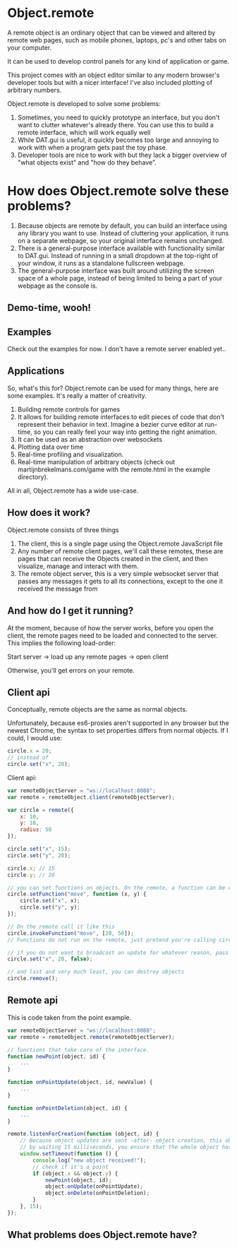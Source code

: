 # Object.remote

A remote object is an ordinary object that can be viewed and altered by remote web pages, such as mobile phones, laptops, pc's and other tabs on your computer.

It can be used to develop control panels for any kind of application or game.

This project comes with an object editor similar to any modern browser's developer tools but with a nicer interface! I've also included plotting of arbitrary numbers.

Object.remote is developed to solve some problems:
1. Sometimes, you need to quickly prototype an interface, but you don't want to clutter whatever's already there. You can use this to build a remote interface, which will work equally well
2. While DAT.gui is useful, it quickly becomes too large and annoying to work with when a program gets past the toy phase.
3. Developer tools are nice to work with but they lack a bigger overview of "what objects exist" and "how do they behave".

# How does Object.remote solve these problems?

1. Because objects are remote by default, you can build an interface using any library you want to use. Instead of cluttering your application, it runs on a separate webpage, so your original interface remains unchanged.
2. There is a general-purpose interface available with functionality similar to DAT.gui. Instead of running in a small dropdown at the top-right of your window, it runs as a standalone fullscreen webpage.
3. The general-purpose interface was built around utilizing the screen space of a whole page, instead of being limited to being a part of your webpage as the console is.
## Demo-time, wooh!

## Examples

Check out the examples for now. I don't have a remote server enabled yet..

## Applications

So, what's this for? Object.remote can be used for many things, here are some examples. It's really a matter of creativity.

1. Building remote controls for games
2. It allows for building remote interfaces to edit pieces of code that don't represent their behavior in text. Imagine a bezier curve editor at run-time, so you can really feel your way into getting the right animation.
3. It can be used as an abstraction over websockets
4. Plotting data over time
5. Real-time profiling and visualization.
6. Real-time manipulation of arbitrary objects (check out martijnbrekelmans.com/game with the remote.html in the example directory).

All in all, Object.remote has a wide use-case.

## How does it work?

Object.remote consists of three things

1. The client, this is a single page using the Object.remote JavaScript file
2. Any number of remote client pages, we'll call these remotes, these are pages that can receive the Objects created in the client, and then visualize, manage and interact with them.
3. The remote object server, this is a very simple websocket server that passes any messages it gets to all its connections, except to the one it received the message from

## And how do I get it running?

At the moment, because of how the server works, before you open the client, the remote pages need to be loaded and connected to the server. This implies the following load-order:

Start server -> load up any remote pages -> open client

Otherwise, you'll get errors on your remote.

## Client api

Conceptually, remote objects are the same as normal objects.

Unfortunately, because es6-proxies aren't supported in any browser but the newest Chrome, the syntax to set properties differs from normal objects. If I could, I would use:
```js
circle.x = 20;
// instead of
circle.set("x", 20);
```

Client api:

```js
var remoteObjectServer = "ws://localhost:8080";
var remote = remoteObject.client(remoteObjectServer);

var circle = remote({
    x: 10,
    y: 10,
    radius: 50
});

circle.set("x", 15);
circle.set("y", 20);

circle.x; // 15
circle.y; // 20

// you can set functions on objects. On the remote, a function can be called
circle.setFunction("move", function (x, y) {
    circle.set("x", x);
    circle.set("y", y);
});

// On the remote call it like this
circle.invokeFunction("move", [20, 50]);
// Functions do not run on the remote, just pretend you're calling circle.move() on the client.

// if you do not want to broadcast an update for whatever reason, pass a third parameter to set
circle.set("x", 20, false);

// and last and very much least, you can destroy objects
circle.remove();
```

## Remote api

This is code taken from the point example.

```js
var remoteObjectServer = "ws://localhost:8080";
var remote = remoteObject.remote(remoteObjectServer);

// functions that take care of the interface.
function newPoint(object, id) {
    ...
}

function onPointUpdate(object, id, newValue) {
    ...
}

function onPointDeletion(object, id) {
    ...
}

remote.listenForCreation(function (object, id) {
    // Because object updates are sent -after- object creation, this object is initially empty
    // by waiting 15 milliseconds, you ensure that the whole object has been received.
    window.setTimeout(function () {
        console.log("new object received!");
        // check if it's a point
        if (object.x && object.y) {
            newPoint(object, id);
            object.onUpdate(onPointUpdate);
            object.onDelete(onPointDeletion);
        }
    }, 15);
});
```

## What problems does Object.remote have?
